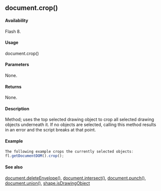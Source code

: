 ## document.crop()

#### Availability

Flash 8.

#### Usage

document.crop()

#### Parameters

None.

#### Returns

None.

#### Description

Method; uses the top selected drawing object to crop all selected drawing objects underneath it. If no objects are selected, calling this method results in an error and the script breaks at that point.

#### Example

```javascript
The following example crops the currently selected objects:
fl.getDocumentDOM().crop();

```
#### See also

[document.deleteEnvelope()](#!wielmic/developers-animatesdk-docs/test/Document_object/docume41.md), [document.intersect()](#!wielmic/developers-animatesdk-docs/test/Document_object/docume97.md), [document.punch()](#!wielmic/developers-animatesdk-docs/test/Document_object/docum230.md), [document.union()](#!wielmic/developers-animatesdk-docs/test/Document_object/docu6120.md), [shape.isDrawingObject](#!wielmic/developers-animatesdk-docs/test/Shape_object/shape6.md)
